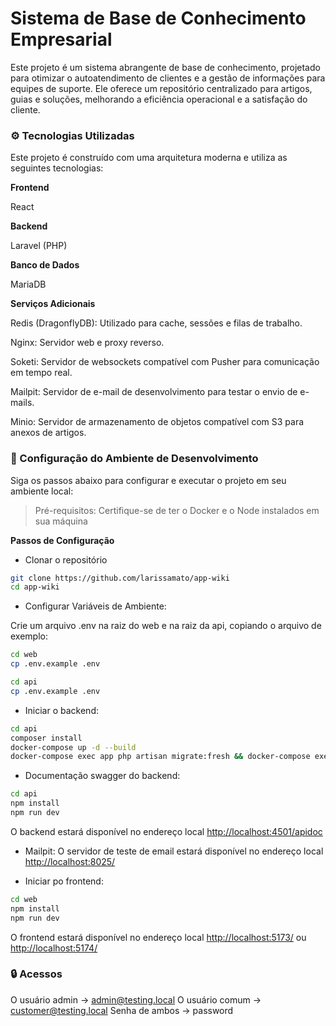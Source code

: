 # Sistema de Base de Conhecimento Empresarial
Este projeto é um sistema abrangente de base de conhecimento, projetado para otimizar o autoatendimento de clientes e a gestão de informações para equipes de suporte. Ele oferece um repositório centralizado para artigos, guias e soluções, melhorando a eficiência operacional e a satisfação do cliente.

### ⚙️ Tecnologias Utilizadas
Este projeto é construído com uma arquitetura moderna e utiliza as seguintes tecnologias:

**Frontend**

React

**Backend**

Laravel (PHP)

**Banco de Dados**

MariaDB

**Serviços Adicionais**

Redis (DragonflyDB): Utilizado para cache, sessões e filas de trabalho.

Nginx: Servidor web e proxy reverso.

Soketi: Servidor de websockets compatível com Pusher para comunicação em tempo real.

Mailpit: Servidor de e-mail de desenvolvimento para testar o envio de e-mails.

Minio: Servidor de armazenamento de objetos compatível com S3 para anexos de artigos.

### 🚀 Configuração do Ambiente de Desenvolvimento
Siga os passos abaixo para configurar e executar o projeto em seu ambiente local:

>Pré-requisitos:
Certifique-se de ter o Docker e o Node instalados em sua máquina

**Passos de Configuração**
- Clonar o repositório
```bash
git clone https://github.com/larissamato/app-wiki
cd app-wiki
```

- Configurar Variáveis de Ambiente:

Crie um arquivo .env na raiz do web e na raiz da api, copiando o arquivo de exemplo:
```bash
cd web
cp .env.example .env

cd api
cp .env.example .env
```

- Iniciar o backend:
```bash
cd api
composer install
docker-compose up -d --build
docker-compose exec app php artisan migrate:fresh && docker-compose exec app php artisan db:seed --class TestingAppWebSeeder
```
- Documentação swagger do backend:
```bash
cd api
npm install
npm run dev
```
O backend estará disponível no endereço local [http://localhost:4501/apidoc](http://localhost:4501/apidoc)

- Mailpit:
O servidor de teste de email estará disponível no endereço local [http://localhost:8025/](http://localhost:8025/)

- Iniciar po frontend:
```bash
cd web
npm install
npm run dev
```
O frontend estará disponível no endereço local [http://localhost:5173/](http://localhost:5173/) ou [http://localhost:5174/](http://localhost:5174/)

### 🔒 Acessos
O usuário admin -> admin@testing.local
O usuário comum -> customer@testing.local
Senha de ambos -> password
